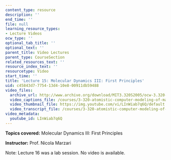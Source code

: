 ```yaml
---
content_type: resource
description: ''
end_time: ''
file: null
learning_resource_types:
- Lecture Videos
ocw_type: ''
optional_tab_title: ''
optional_text: ''
parent_title: Video Lectures
parent_type: CourseSection
related_resources_text: ''
resource_index_text: ''
resourcetype: Video
start_time: ''
title: 'Lecture 15: Molecular Dynamics III: First Principles'
uid: c45843d7-7754-13d4-10e8-00911db59488
video_files:
  archive_url: http://www.archive.org/download/MIT3.320S2005/ocw-3.320-lec-12-31mar05-220k.mp4
  video_captions_file: /courses/3-320-atomistic-computer-modeling-of-materials-sma-5107-spring-2005/6f382f40684050069261878602ff51db_LInWiab7q6Q.vtt
  video_thumbnail_file: https://img.youtube.com/vi/LInWiab7q6Q/default.jpg
  video_transcript_file: /courses/3-320-atomistic-computer-modeling-of-materials-sma-5107-spring-2005/f2b895e2b94bbfd8960a8a35fd863e43_LInWiab7q6Q.pdf
video_metadata:
  youtube_id: LInWiab7q6Q
---
```


**Topics covered:** Molecular Dynamics III: First Principles

**Instructor:** Prof. Nicola Marzari

Note: Lecture 16 was a lab session. No video is available.



